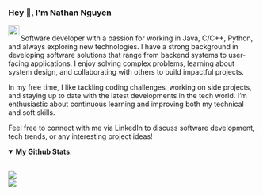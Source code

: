
### Hey 👋, I'm Nathan Nguyen 
<a href="https://www.linkedin.com/in/nhat-nguyen-514967139/">
  <img align="left" alt="Nathan's LinkedIn" width="22px" src="https://cdn.jsdelivr.net/npm/simple-icons@v3/icons/linkedin.svg" />
</a>
<br>
Software developer with a passion for working in Java, C/C++, Python, and always exploring new technologies. I have a strong background in developing software solutions that range from backend systems to user-facing applications. I enjoy solving complex problems, learning about system design, and collaborating with others to build impactful projects. 

In my free time, I like tackling coding challenges, working on side projects, and staying up to date with the latest developments in the tech world. I’m enthusiastic about continuous learning and improving both my technical and soft skills.

Feel free to connect with me via LinkedIn to discuss software development, tech trends, or any interesting project ideas!

<details open>
 <summary><b>My Github Stats</b>: </summary>

<br>
<p>
  <img src = "https://github-readme-stats.vercel.app/api?username=nhatmn2&show_icons=true&theme=tokyonight&line_height=27">
  <br />
  <img src = "https://github-readme-stats.vercel.app/api/top-langs/?username=nhatmn2&theme=tokyonight">
</p>

</details>
